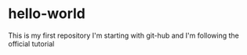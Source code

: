 # hello-world
This is my first repository
I'm starting with git-hub and I'm following the official tutorial
